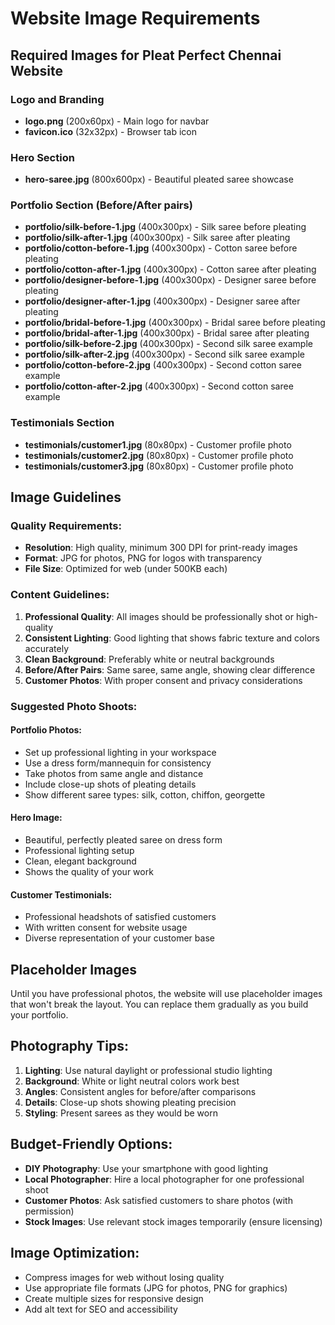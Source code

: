 # Website Image Requirements

## Required Images for Pleat Perfect Chennai Website

### Logo and Branding
- **logo.png** (200x60px) - Main logo for navbar
- **favicon.ico** (32x32px) - Browser tab icon

### Hero Section
- **hero-saree.jpg** (800x600px) - Beautiful pleated saree showcase

### Portfolio Section (Before/After pairs)
- **portfolio/silk-before-1.jpg** (400x300px) - Silk saree before pleating
- **portfolio/silk-after-1.jpg** (400x300px) - Silk saree after pleating
- **portfolio/cotton-before-1.jpg** (400x300px) - Cotton saree before pleating
- **portfolio/cotton-after-1.jpg** (400x300px) - Cotton saree after pleating
- **portfolio/designer-before-1.jpg** (400x300px) - Designer saree before pleating
- **portfolio/designer-after-1.jpg** (400x300px) - Designer saree after pleating
- **portfolio/bridal-before-1.jpg** (400x300px) - Bridal saree before pleating
- **portfolio/bridal-after-1.jpg** (400x300px) - Bridal saree after pleating
- **portfolio/silk-before-2.jpg** (400x300px) - Second silk saree example
- **portfolio/silk-after-2.jpg** (400x300px) - Second silk saree example
- **portfolio/cotton-before-2.jpg** (400x300px) - Second cotton saree example
- **portfolio/cotton-after-2.jpg** (400x300px) - Second cotton saree example

### Testimonials Section
- **testimonials/customer1.jpg** (80x80px) - Customer profile photo
- **testimonials/customer2.jpg** (80x80px) - Customer profile photo
- **testimonials/customer3.jpg** (80x80px) - Customer profile photo

## Image Guidelines

### Quality Requirements:
- **Resolution**: High quality, minimum 300 DPI for print-ready images
- **Format**: JPG for photos, PNG for logos with transparency
- **File Size**: Optimized for web (under 500KB each)

### Content Guidelines:
1. **Professional Quality**: All images should be professionally shot or high-quality
2. **Consistent Lighting**: Good lighting that shows fabric texture and colors accurately
3. **Clean Background**: Preferably white or neutral backgrounds
4. **Before/After Pairs**: Same saree, same angle, showing clear difference
5. **Customer Photos**: With proper consent and privacy considerations

### Suggested Photo Shoots:

#### Portfolio Photos:
- Set up professional lighting in your workspace
- Use a dress form/mannequin for consistency
- Take photos from same angle and distance
- Include close-up shots of pleating details
- Show different saree types: silk, cotton, chiffon, georgette

#### Hero Image:
- Beautiful, perfectly pleated saree on dress form
- Professional lighting setup
- Clean, elegant background
- Shows the quality of your work

#### Customer Testimonials:
- Professional headshots of satisfied customers
- With written consent for website usage
- Diverse representation of your customer base

## Placeholder Images
Until you have professional photos, the website will use placeholder images that won't break the layout. You can replace them gradually as you build your portfolio.

## Photography Tips:
1. **Lighting**: Use natural daylight or professional studio lighting
2. **Background**: White or light neutral colors work best
3. **Angles**: Consistent angles for before/after comparisons
4. **Details**: Close-up shots showing pleating precision
5. **Styling**: Present sarees as they would be worn

## Budget-Friendly Options:
- **DIY Photography**: Use your smartphone with good lighting
- **Local Photographer**: Hire a local photographer for one professional shoot
- **Customer Photos**: Ask satisfied customers to share photos (with permission)
- **Stock Images**: Use relevant stock images temporarily (ensure licensing)

## Image Optimization:
- Compress images for web without losing quality
- Use appropriate file formats (JPG for photos, PNG for graphics)
- Create multiple sizes for responsive design
- Add alt text for SEO and accessibility